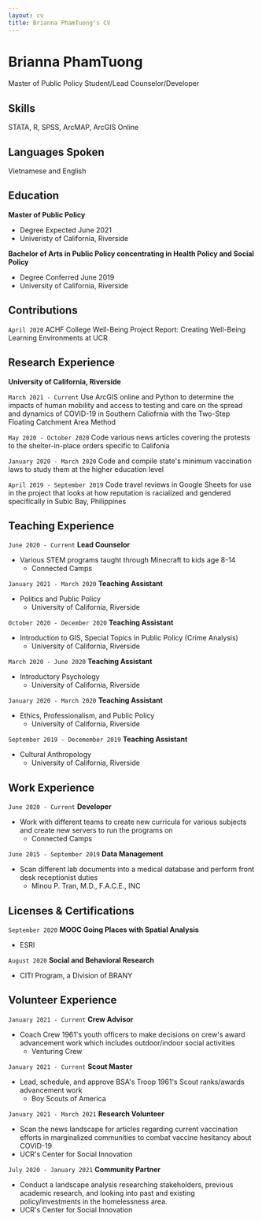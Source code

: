 ```yaml
---
layout: cv
title: Brianna PhamTuong's CV
---
```

# Brianna PhamTuong
Master of Public Policy Student/Lead Counselor/Developer

## Skills
STATA, R, SPSS, ArcMAP, ArcGIS Online

## Languages Spoken 
Vietnamese and English 

## Education 

__Master of Public Policy__
- Degree Expected June 2021
- Univeristy of California, Riverside 

__Bachelor of Arts in Public Policy concentrating in Health Policy and Social Policy__
- Degree Conferred June 2019
- University of California, Riverside

## Contributions
`April 2020`
ACHF College Well-Being Project Report: Creating Well-Being Learning Environments at UCR

## Research Experience 
__University of California, Riverside__

`March 2021 - Current`
Use ArcGIS online and Python to determine the impacts of human mobility and access to testing and care on the spread and dynamics of COVID-19 in Southern Caliofrnia with the Two-Step Floating Catchment Area Method

`May 2020 - October 2020`
Code various news articles covering the protests to the shelter-in-place orders specific to Califonia 

`January 2020 - March 2020`
Code and compile state's minimum vaccination laws to study them at the higher education level 

`April 2019 - September 2019`
Code travel reviews in Google Sheets for use in the project that looks at how reputation is racialized and gendered specifically in Subic Bay, Philippines

## Teaching Experience 
`June 2020 - Current`
__Lead Counselor__
- Various STEM programs taught through Minecraft to kids age 8-14
    - Connected Camps 
    
`January 2021 - March 2020`
__Teaching Assistant__
- Politics and Public Policy
    - University of California, Riverside
    
`October 2020 - December 2020`
__Teaching Assistant__
- Introduction to GIS, Special Topics in Public Policy (Crime Analysis)
    - University of California, Riverside

`March 2020 - June 2020`
__Teaching Assistant__
- Introductory Psychology
    - University of California, Riverside 
    
`January 2020 - March 2020`
__Teaching Assistant__
- Ethics, Professionalism, and Public Policy
    - University of California, Riverside
   
`September 2019 - Decemember 2019`
__Teaching Assistant__
- Cultural Anthropology
    - University of California, Riverside
    
## Work Experience
 `June 2020 - Current`
 __Developer__ 
- Work with different teams to create new curricula for various subjects and create new servers to run the programs on
  - Connected Camps

`June 2015 - September 2019`
__Data Management__
- Scan different lab documents into a medical database and perform front desk receptionist duties
  - Minou P. Tran, M.D., F.A.C.E., INC

## Licenses & Certifications 
`September 2020` __MOOC Going Places with Spatial Analysis__
- ESRI 

`August 2020` __Social and Behavioral Research__
- CITI Program, a Division of BRANY

## Volunteer Experience 
`January 2021 - Current`
__Crew Advisor__
- Coach Crew 1961's youth officers to make decisions on crew's award advancement work which includes outdoor/indoor social activities
  - Venturing Crew

`January 2021 - Current`
__Scout Master__
- Lead, schedule, and approve BSA's Troop 1961's Scout ranks/awards advancement work 
  - Boy Scouts of America
 
 `January 2021 - March 2021`
 __Research Volunteer__
 - Scan the news landscape for articles regarding current vaccination efforts in marginalized communities to combat vaccine hesitancy about COVID-19
  - UCR's Center for Social Innovation 
  
 `July 2020 - January 2021`
 __Community Partner__
 - Conduct a landscape analysis researching stakeholders, previous academic research, and looking into past and existing policy/investments in the homelessness area. 
  - UCR's Center for Social Innovation



<!---
bpham012/bpham012 is a ✨ special ✨ repository because its `README.md` (this file) appears on your GitHub profile.
You can click the Preview link to take a look at your changes.
--->
